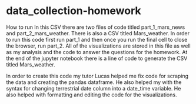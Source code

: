 # data_collection-homework
How to run
In this CSV there are two files of code titled part_1_mars_news and part_2_mars_weather. There is also
a CSV titled Mars_weather. 
In order to run this code first run part_1 and then once you run the final cell to close the browser,
run part_2. All of the visualizations are stored in this file as well as my analysis and the code
to answer the questions for the homework. At the end of the jupyter notebook there is a line of code
to generate the CSV titled Mars_weather.

In order to create this code my tutor Lucas helped me fix code for scraping the data and creating the pandas dataframe.
He also helped my with the syntax for changing terrestrial date column into a date_time variable. He also helped with
formatting and editing the code for the visualizations. 